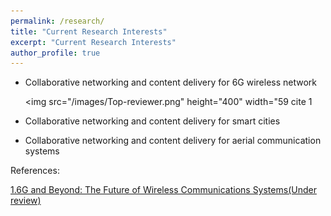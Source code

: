 ```yaml
---
permalink: /research/
title: "Current Research Interests"
excerpt: "Current Research Interests"
author_profile: true
---
```


* Collaborative networking and content delivery for 6G wireless network  

   <img src="/images/Top-reviewer.png" height="400" width="59
   cite 1

* Collaborative networking and content delivery for smart cities
* Collaborative networking and content delivery for aerial communication systems

References:  

<a href="https://lnkd.in/ejGpuBg" target="_blank"> 1.6G and Beyond: The Future of Wireless Communications Systems(Under review)</a> 
